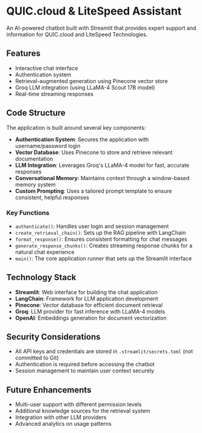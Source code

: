 # QUIC.cloud & LiteSpeed Assistant

An AI-powered chatbot built with Streamlit that provides expert support and information for QUIC.cloud and LiteSpeed Technologies.

## Features

- Interactive chat interface
- Authentication system
- Retrieval-augmented generation using Pinecone vector store
- Groq LLM integration (using LLaMA-4 Scout 17B model)
- Real-time streaming responses

## Code Structure

The application is built around several key components:

- **Authentication System**: Secures the application with username/password login
- **Vector Database**: Uses Pinecone to store and retrieve relevant documentation
- **LLM Integration**: Leverages Groq's LLaMA-4 model for fast, accurate responses
- **Conversational Memory**: Maintains context through a window-based memory system
- **Custom Prompting**: Uses a tailored prompt template to ensure consistent, helpful responses

### Key Functions

- `authenticate()`: Handles user login and session management
- `create_retrieval_chain()`: Sets up the RAG pipeline with LangChain
- `format_response()`: Ensures consistent formatting for chat messages
- `generate_response_chunks()`: Creates streaming response chunks for a natural chat experience
- `main()`: The core application runner that sets up the Streamlit interface



## Technology Stack

- **Streamlit**: Web interface for building the chat application
- **LangChain**: Framework for LLM application development
- **Pinecone**: Vector database for efficient document retrieval
- **Groq**: LLM provider for fast inference with LLaMA-4 models
- **OpenAI**: Embeddings generation for document vectorization

## Security Considerations

- All API keys and credentials are stored in `.streamlit/secrets.toml` (not committed to Git)
- Authentication is required before accessing the chatbot
- Session management to maintain user context securely

## Future Enhancements

- Multi-user support with different permission levels
- Additional knowledge sources for the retrieval system
- Integration with other LLM providers
- Advanced analytics on usage patterns
